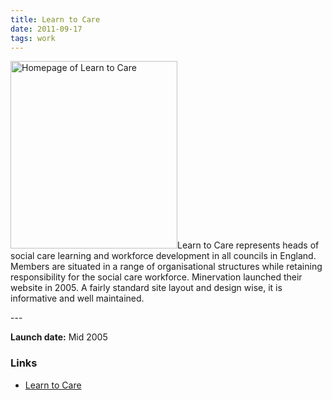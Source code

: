 ```yaml
---
title: Learn to Care
date: 2011-09-17
tags: work
---
```

<p><img src="/assets/images/learntocare.png" alt="Homepage of Learn to Care " width="267" height="300" />Learn to Care represents heads of social care learning and workforce development in all councils in England. Members are situated in a range of organisational structures while retaining responsibility for the social care workforce. Minervation launched their website in 2005. A fairly standard site layout and design wise, it is informative and well maintained.</p>
---

<p><strong>Launch date:</strong> Mid 2005</p>
<h3>Links</h3>
<ul>
<li><a href="http://www.learntocare.org.uk/">Learn to Care</a></li>
</ul>